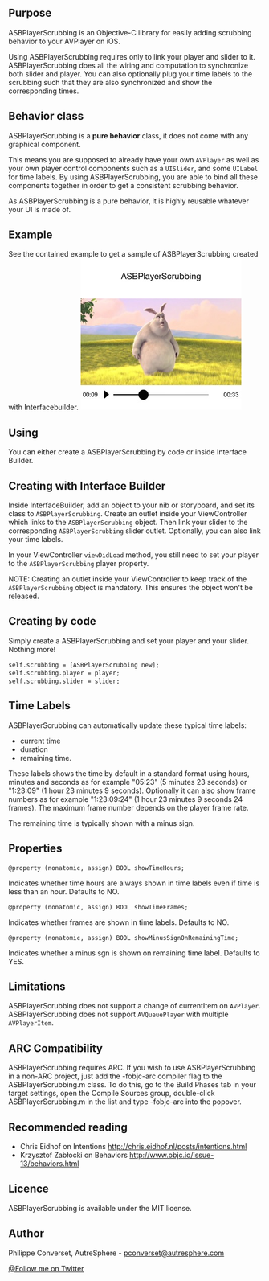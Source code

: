 Purpose
-------
ASBPlayerScrubbing is an Objective-C library for easily adding scrubbing behavior to your AVPlayer on iOS.

Using ASBPlayerScrubbing requires only to link your player and slider to it. ASBPlayerScrubbing does all the wiring and computation to synchronize both slider and player. You can also optionally plug your time labels to the scrubbing such that they are also synchronized and show the corresponding times.

Behavior class
--------------
ASBPlayerScrubbing is a **pure behavior** class, it does not come with any graphical component. 

This means you are supposed to already have your own ```AVPlayer``` as well as your own player control components such as a ```UISlider```, and some ```UILabel``` for time labels. By using ASBPlayerScrubbing, you are able to bind all these components together in order to get a consistent scrubbing behavior.

As ASBPlayerScrubbing is a pure behavior, it is highly reusable whatever your UI is made of.

Example
-------
See the contained example to get a sample of ASBPlayerScrubbing created with Interfacebuilder.
![](https://github.com/autresphere/ASBPlayerScrubbing/raw/master/Screenshots/example1.jpg) 

Using
-----
You can either create a ASBPlayerScrubbing by code or inside Interface Builder.

Creating with Interface Builder
-------------------------------
Inside InterfaceBuilder, add an object to your nib or storyboard, and set its class to ```ASBPlayerScrubbing```. Create an outlet inside your ViewController which links to the ```ASBPlayerScrubbing``` object. Then link your slider to the corresponding ```ASBPlayerScrubbing``` slider outlet. Optionally, you can also link your time labels.

In your ViewController ```viewDidLoad``` method, you still need to set your player to the ```ASBPlayerScrubbing``` player property.

NOTE: Creating an outlet inside your ViewController to keep track of the ```ASBPlayerScrubbing``` object is mandatory. This ensures the object won't be released.

Creating by code
----------------
Simply create a ASBPlayerScrubbing and set your player and your slider. Nothing more!
```objc
self.scrubbing = [ASBPlayerScrubbing new];
self.scrubbing.player = player;
self.scrubbing.slider = slider;
```
Time Labels
-----------
ASBPlayerScrubbing can automatically update these typical time labels: 
* current time
* duration
* remaining time.

These labels shows the time by default in a standard format using hours, minutes and seconds as for example "05:23" (5 minutes 23 seconds) or "1:23:09" (1 hour 23 minutes 9 seconds). Optionally it can also show frame numbers as for example "1:23:09:24" (1 hour 23 minutes 9 seconds 24 frames). The maximum frame number depends on the player frame rate.

The remaining time is typically shown with a minus sign.

Properties
----------
```objc
@property (nonatomic, assign) BOOL showTimeHours;
```
Indicates whether time hours are always shown in time labels even if time is less than an hour. Defaults to NO.
```objc
@property (nonatomic, assign) BOOL showTimeFrames;
```
Indicates whether frames are shown in time labels. Defaults to NO.
```objc
@property (nonatomic, assign) BOOL showMinusSignOnRemainingTime;
```
Indicates whether a minus sgn is shown on remaining time label. Defaults to YES.

Limitations
-----------
ASBPlayerScrubbing does not support a change of currentItem on ```AVPlayer```.
ASBPlayerScrubbing does not support ```AVQueuePlayer``` with multiple ```AVPlayerItem```.

ARC Compatibility
-----------------
ASBPlayerScrubbing requires ARC. If you wish to use ASBPlayerScrubbing in a non-ARC project, just add the -fobjc-arc compiler flag to the ASBPlayerScrubbing.m class. To do this, go to the Build Phases tab in your target settings, open the Compile Sources group, double-click ASBPlayerScrubbing.m in the list and type -fobjc-arc into the popover.

Recommended reading
-------------------
* Chris Eidhof on Intentions http://chris.eidhof.nl/posts/intentions.html
* Krzysztof Zabłocki on Behaviors http://www.objc.io/issue-13/behaviors.html

Licence
-------
ASBPlayerScrubbing is available under the MIT license.

Author
------
Philippe Converset, AutreSphere - pconverset@autresphere.com

[@Follow me on Twitter](http://twitter.com/autresphere)
